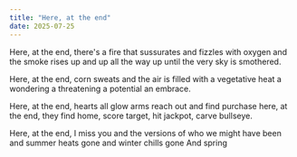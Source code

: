 ```yaml
---
title: "Here, at the end"
date: 2025-07-25
---
```


Here, at the end,
there's a fire that
sussurates and fizzles
with oxygen 
and the smoke rises
up
and
up
all the way up
until the very sky
is smothered.

Here, at the end,
corn sweats
and the air is filled
with a vegetative heat
a wondering
a threatening
a potential
an embrace.

Here, at the end,
hearts all glow
arms reach out
and find purchase
here, at the end, they
find home, score target,
hit jackpot, carve bullseye.

Here, at the end,
I miss you
and the versions of who
we might have been
and summer heats
gone
and winter chills
gone
And spring